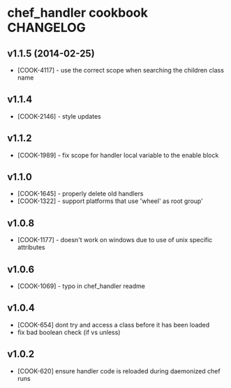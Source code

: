 chef_handler cookbook CHANGELOG
===============================

v1.1.5 (2014-02-25)
-------------------
- [COOK-4117] - use the correct scope when searching the children class name


v1.1.4
------
- [COOK-2146] - style updates

v1.1.2
---------
- [COOK-1989] - fix scope for handler local variable to the enable block

v1.1.0
------

- [COOK-1645] - properly delete old handlers
- [COOK-1322] - support platforms that use 'wheel' as root group'

v1.0.8
------
- [COOK-1177] - doesn't work on windows due to use of unix specific attributes

v1.0.6
------
- [COOK-1069] - typo in chef_handler readme

v1.0.4
------
- [COOK-654] dont try and access a class before it has been loaded
- fix bad boolean check (if vs unless)

v1.0.2
------
- [COOK-620] ensure handler code is reloaded during daemonized chef runs
  
